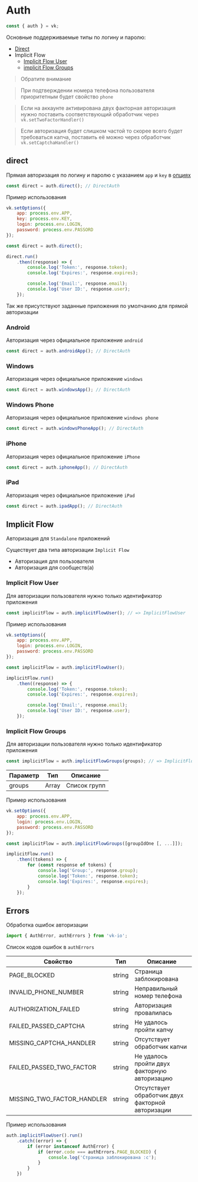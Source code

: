# Auth

```js
const { auth } = vk;
```

Основные поддерживаемые типы по логину и паролю:

* [Direct](https://vk.com/dev/auth_direct)
* Implicit Flow
	* [Implicit Flow User](https://vk.com/dev/implicit_flow_user)
	* [implicit Flow Groups](https://vk.com/dev/implicit_flow_group)

> Обратите внимание

> При подтверждении номера телефона пользователя приоритетным будет свойство `phone`

> Если на аккаунте активирована двух факторная авторизация нужно поставить соответствующий обработчик через `vk.setTwoFactorHandler()`

> Если авторизация будет слишком частой то скорее всего будет требоваться капча, поставить её можно через обработчик `vk.setCaptchaHandler()`

## direct

Прямая авторизация по логину и паролю с указанием `app` и `key` в [опциях](vk.md#Опции-авторизации)

```js
const direct = auth.direct(); // DirectAuth
```

Пример использования

```js
vk.setOptions({
	app: process.env.APP,
	key: process.env.KEY,
	login: process.env.LOGIN,
	password: process.env.PASSORD
});

const direct = auth.direct();

direct.run()
	.then((response) => {
		console.log('Token:', response.token);
		console.log('Expires:', response.expires);

		console.log('Email:', response.email);
		console.log('User ID:', response.user);
	});
```

Так же присутствуют заданные приложения по умолчанию для прямой авторизации

### Android
Авторизация через официальное приложение `android`

```js
const direct = auth.androidApp(); // DirectAuth
```

### Windows
Авторизация через официальное приложение `windows`

```js
const direct = auth.windowsApp(); // DirectAuth
```

### Windows Phone
Авторизация через официальное приложение `windows phone`

```js
const direct = auth.windowsPhoneApp(); // DirectAuth
```

### iPhone
Авторизация через официальное приложение `iPhone`

```js
const direct = auth.iphoneApp(); // DirectAuth
```

### iPad

Авторизация через официальное приложение `iPad`

```js
const direct = auth.ipadApp(); // DirectAuth
```

## Implicit Flow
Авторизация для `Standalone` приложений

Существует два типа авторизации `Implicit Flow`

- Авторизация для пользователя
- Авторизация для сообществ(а)

### Implicit Flow User
Для авторизации пользователя нужно только идентификатор приложения

```js
const implicitFlow = auth.implicitFlowUser(); // => ImplicitFlowUser
```

Пример использования

```js
vk.setOptions({
	app: process.env.APP,
	login: process.env.LOGIN,
	password: process.env.PASSORD
});

const implicitFlow = auth.implicitFlowUser();

implicitFlow.run()
	.then((response) => {
		console.log('Token:', response.token);
		console.log('Expires:', response.expires);

		console.log('Email:', response.email);
		console.log('User ID:', response.user);
	});
```

### Implicit Flow Groups
Для авторизации пользователя нужно только идентификатор приложения

```js
const implicitFlow = auth.implicitFlowGroups(groups); // => ImplicitFlowGroups
```

| Параметр | Тип   | Описание     |
|----------|-------|--------------|
| groups   | Array | Список групп |

Пример использования

```js
vk.setOptions({
	app: process.env.APP,
	login: process.env.LOGIN,
	password: process.env.PASSORD
});

const implicitFlow = auth.implicitFlowGroups([groupIdOne [, ...]]);

implicitFlow.run()
	.then((tokens) => {
		for (const response of tokens) {
			console.log('Group:', response.group);
			console.log('Token:', response.token);
			console.log('Expires:', response.expires);
		}
	});
```
## Errors
Обработка ошибок авторизации

```js
import { AuthError, authErrors } from 'vk-io';
```

Список кодов ошибок в `authErrors`

| Свойство                   | Тип    | Описание                                          |
|----------------------------|--------|---------------------------------------------------|
| PAGE_BLOCKED               | string | Страница заблокирована                            |
| INVALID_PHONE_NUMBER       | string | Неправильный номер телефона                       |
| AUTHORIZATION_FAILED       | string | Авторизация провалилась                           |
| FAILED_PASSED_CAPTCHA      | string | Не удалось пройти капчу                           |
| MISSING_CAPTCHA_HANDLER    | string | Отсутствует обработчик капчи                      |
| FAILED_PASSED_TWO_FACTOR   | string | Не удалось пройти двух факторную авторизацию      |
| MISSING_TWO_FACTOR_HANDLER | string | Отсутствует обработчик двух факторной авторизации |

Пример использования

```js
auth.implicitFlowUser().run()
	.catch((error) => {
		if (error instanceof AuthError) {
			if (error.code === authErrors.PAGE_BLOCKED) {
				console.log('Страница заблокирована :c');
			}
		}
	})
```
